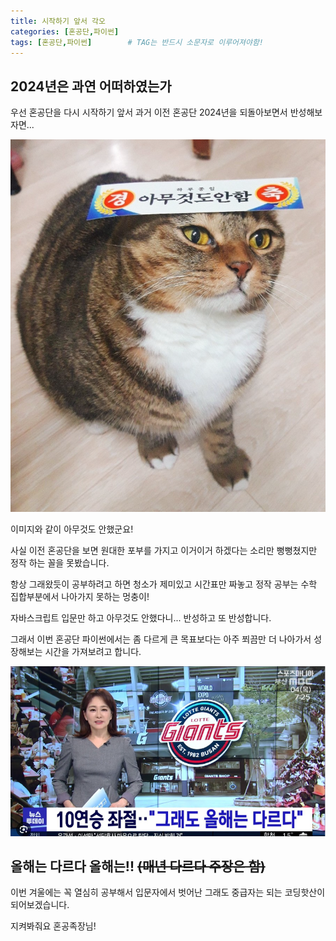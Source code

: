 ```yaml
---
title: 시작하기 앞서 각오
categories: [혼공단,파이썬]
tags: [혼공단,파이썬]        # TAG는 반드시 소문자로 이루어져야함!
---
```


## 2024년은 과연 어떠하였는가

우선 혼공단을 다시 시작하기 앞서 과거 이전 혼공단 2024년을 되돌아보면서 반성해보자면...

![](..\assets\img\post\혼공단\파이썬\1일차\경축%20아무것도%20안함.png)

이미지와 같이 아무것도 안했군요!

사실 이전 혼공단을 보면 원대한 포부를 가지고 이거이거 하겠다는 소리만 뻥뻥쳤지만 정작 하는 꼴을 못봤습니다. 

항상 그래왔듯이 공부하려고 하면 청소가 제미있고 시간표만 짜놓고 정작 공부는 수학 집합부분에서 나아가지 못하는 멍충이!

자바스크립트 입문만 하고 아무것도 안했다니...  반성하고 또 반성합니다.

그래서 이번 혼공단 파이썬에서는 좀 다르게 큰 목표보다는 아주 쬐끔만 더 나아가서 성장해보는 시간을 가져보려고 합니다.

![](..\assets\img\post\혼공단\파이썬\1일차\올해는%20다르다%20올해는!.png)

## 올해는 다르다 올해는!! ~~(매년 다르다 주장은 함)~~

이번 겨울에는 꼭 열심히 공부해서 입문자에서 벗어난 그래도 중급자는 되는 코딩핫산이 되어보겠습니다.

지켜봐줘요 혼공족장님!

